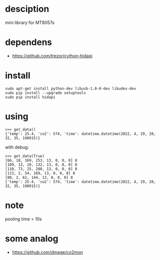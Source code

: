 # desciption

mini library for MT8057s

# dependens
 - https://github.com/trezor/cython-hidapi

# install
```
sudo apt-get install python-dev libusb-1.0-0-dev libudev-dev
sudo pip install --upgrade setuptools
sudo pip install hidapi
```

# using

```
>>> get_data()
{'temp': 25.4, 'co2': 574, 'time': datetime.datetime(2022, 4, 29, 20, 32, 35, 190915)}
```

with debug:
```
>>> get_data(True)
[66, 18, 169, 253, 13, 0, 0, 0] 8
[109, 13, 10, 132, 13, 0, 0, 0] 8
[110, 73, 25, 208, 13, 0, 0, 0] 8
[113, 2, 54, 169, 13, 0, 0, 0] 8
[80, 2, 62, 144, 13, 0, 0, 0] 8
{'temp': 25.4, 'co2': 574, 'time': datetime.datetime(2022, 4, 29, 20, 32, 35, 190915)}
```

# note
pooling time = 10s

# some analog
 - https://github.com/dmage/co2mon